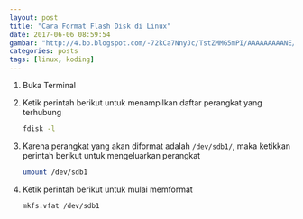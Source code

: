 ```yaml
---
layout: post
title: "Cara Format Flash Disk di Linux"
date: 2017-06-06 08:59:54
gambar: "http://4.bp.blogspot.com/-72kCa7NnyJc/TstZMMG5mPI/AAAAAAAAANE/9Xk4TRPfACE/s1200/wiqzr5.jpg"
categories: posts
tags: [linux, koding]
---
```


1. Buka Terminal

2. Ketik perintah berikut untuk menampilkan daftar perangkat yang terhubung

    ```bash
    fdisk -l
    ```

3. Karena perangkat yang akan diformat adalah `/dev/sdb1/`, maka ketikkan perintah berikut untuk mengeluarkan perangkat

    ```bash
    umount /dev/sdb1
    ```

4. Ketik perintah berikut untuk mulai memformat

    ```bash
    mkfs.vfat /dev/sdb1
    ```